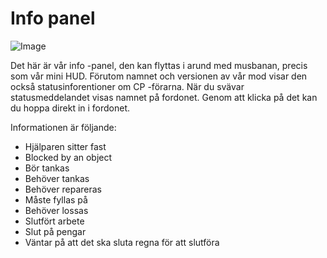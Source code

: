 # Info panel

![Image](assets/imagesinfopanel_0_0_480_130.png)


Det här är vår info -panel, den kan flyttas i arund med musbanan, precis som vår mini HUD.
Förutom namnet och versionen av vår mod visar den också statusinforentioner om CP -förarna.
När du svävar statusmeddelandet visas namnet på fordonet.
Genom att klicka på det kan du hoppa direkt in i fordonet.



Informationen är följande:
- Hjälparen sitter fast
- Blocked by an object
- Bör tankas
- Behöver tankas
- Behöver repareras
- Måste fyllas på
- Behöver lossas
- Slutfört arbete
- Slut på pengar
- Väntar på att det ska sluta regna för att slutföra 


